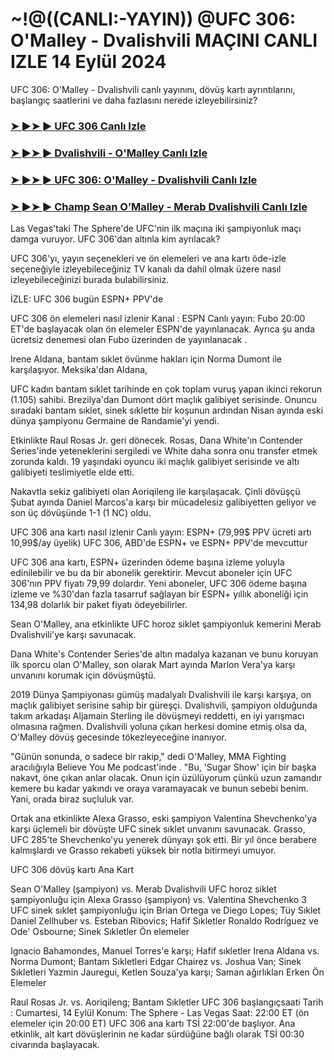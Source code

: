 #  ~!@((CANLI:-YAYIN)) @UFC 306: O'Malley - Dvalishvili MAÇINI CANLI IZLE 14 Eylül 2024

UFC 306: O'Malley - Dvalishvili canlı yayınını, dövüş kartı ayrıntılarını, başlangıç ​​saatlerini ve daha fazlasını nerede izleyebilirsiniz?

<h3><a href="https://cutt.ly/2eR39DYI">➤ ►➤ ► UFC 306 Canlı Izle</a></h3>

<h3><a href="https://cutt.ly/2eR39DYI">➤ ►➤ ► Dvalishvili - O'Malley Canlı Izle</a></h3>

<h3><a href="https://cutt.ly/2eR39DYI">➤ ►➤ ► UFC 306: O'Malley - Dvalishvili Canlı Izle</a></h3>

<h3><a href="https://cutt.ly/2eR39DYI">➤ ►➤ ► Champ Sean O’Malley - Merab Dvalishvili Canlı Izle</a></h3>

Las Vegas'taki The Sphere'de UFC'nin ilk maçına iki şampiyonluk maçı damga vuruyor. UFC 306'dan altınla kim ayrılacak?

UFC 306'yı, yayın seçenekleri ve ön elemeleri ve ana kartı öde-izle seçeneğiyle izleyebileceğiniz TV kanalı da dahil olmak üzere nasıl izleyebileceğinizi burada bulabilirsiniz.

İZLE: UFC 306 bugün ESPN+ PPV'de

UFC 306 ön elemeleri nasıl izlenir
Kanal : ESPN
Canlı yayın:  Fubo
20:00 ET'de başlayacak olan ön elemeler ESPN'de yayınlanacak. Ayrıca şu anda ücretsiz denemesi olan Fubo üzerinden de yayınlanacak  .

Irene Aldana, bantam sıklet övünme hakları için Norma Dumont ile karşılaşıyor. Meksika'dan Aldana,

UFC kadın bantam sıklet tarihinde en çok toplam vuruş yapan ikinci rekorun (1.105) sahibi. Brezilya'dan Dumont dört maçlık galibiyet serisinde. Onuncu sıradaki bantam sıklet, sinek sıklette bir koşunun ardından Nisan ayında eski dünya şampiyonu Germaine de Randamie'yi yendi.

Etkinlikte Raul Rosas Jr. geri dönecek. Rosas, Dana White'ın Contender Series'inde yeteneklerini sergiledi ve White daha sonra onu transfer etmek zorunda kaldı. 19 yaşındaki oyuncu iki maçlık galibiyet serisinde ve altı galibiyeti teslimiyetle elde etti. 

Nakavtla sekiz galibiyeti olan Aoriqileng ile karşılaşacak. Çinli dövüşçü Şubat ayında Daniel Marcos'a karşı bir mücadelesiz galibiyetten geliyor ve son üç dövüşünde 1-1 (1 NC) oldu. 

UFC 306 ana kartı nasıl izlenir
Canlı yayın:  ESPN+  (79,99$ PPV ücreti artı 10,99$/ay üyelik)
UFC 306, ABD'de ESPN+ ve ESPN+ PPV'de mevcuttur

UFC 306 ana kartı, ESPN+ üzerinden ödeme başına izleme yoluyla edinilebilir ve bu da bir abonelik gerektirir.  Mevcut aboneler için UFC 306'nın PPV fiyatı 79,99 dolardır. Yeni aboneler, UFC 306 ödeme başına izleme ve %30'dan fazla tasarruf sağlayan bir ESPN+ yıllık aboneliği için 134,98 dolarlık bir paket fiyatı ödeyebilirler.

Sean O'Malley, ana etkinlikte UFC horoz siklet şampiyonluk kemerini Merab Dvalishvili'ye karşı savunacak. 

Dana White's Contender Series'de altın madalya kazanan ve bunu koruyan ilk sporcu olan O'Malley, son olarak Mart ayında Marlon Vera'ya karşı unvanını korumak için dövüşmüştü.

2019 Dünya Şampiyonası gümüş madalyalı Dvalishvili ile karşı karşıya, on maçlık galibiyet serisine sahip bir güreşçi. Dvalishvili, şampiyon olduğunda takım arkadaşı Aljamain Sterling ile dövüşmeyi reddetti, en iyi yarışmacı olmasına rağmen. Dvalishvili yoluna çıkan herkesi domine etmiş olsa da, O'Malley dövüş gecesinde tökezleyeceğine inanıyor.

"Günün sonunda, o sadece bir rakip," dedi O'Malley, MMA Fighting aracılığıyla Believe You Me podcast'inde . "Bu, 'Sugar Show' için bir başka nakavt, öne çıkan anlar olacak. Onun için üzülüyorum çünkü uzun zamandır kemere bu kadar yakındı ve oraya varamayacak ve bunun sebebi benim. Yani, orada biraz suçluluk var.

Ortak ana etkinlikte Alexa Grasso, eski şampiyon Valentina Shevchenko'ya karşı üçlemeli bir dövüşte UFC sinek sıklet unvanını savunacak. Grasso, UFC 285'te Shevchenko'yu yenerek dünyayı şok etti. Bir yıl önce berabere kalmışlardı ve Grasso rekabeti yüksek bir notla bitirmeyi umuyor. 

UFC 306 dövüş kartı
Ana Kart

Sean O'Malley (şampiyon) vs. Merab Dvalishvili UFC horoz siklet şampiyonluğu için
Alexa Grasso (şampiyon) vs. Valentina Shevchenko 3 UFC sinek sıklet şampiyonluğu için
Brian Ortega ve Diego Lopes; Tüy Sıklet
Daniel Zellhuber vs. Esteban Ribovics; Hafif Sıkletler
Ronaldo Rodríguez ve Ode' Osbourne; Sinek Sıkletler
Ön elemeler

Ignacio Bahamondes, Manuel Torres'e karşı; Hafif sıkletler
Irena Aldana vs. Norma Dumont; Bantam Sıkletleri
Edgar Chairez vs. Joshua Van; Sinek Sıkletleri
Yazmin Jauregui, Ketlen Souza'ya karşı; Saman ağırlıkları
Erken Ön Elemeler

Raul Rosas Jr. vs. Aoriqileng; Bantam Sıkletler
UFC 306 başlangıç ​​saati
Tarih : Cumartesi, 14 Eylül
Konum:  The Sphere - Las Vegas
Saat:  22:00 ET (ön elemeler için 20:00 ET)
UFC 306 ana kartı TSİ 22:00'de başlıyor. Ana etkinlik, alt kart dövüşlerinin ne kadar sürdüğüne bağlı olarak TSİ 00:30 civarında başlayacak.
